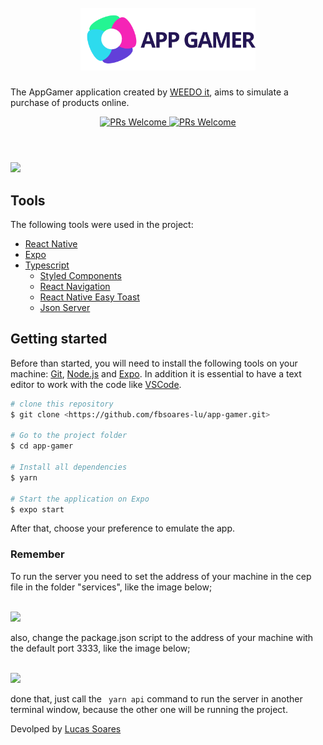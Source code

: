 <h1 align="center">
  <br>
    <img src="./src/assets/logo.svg" height="100"/>
  </br>
</h1>

The AppGamer application created by [WEEDO it](http://weedo.it/), aims to simulate a purchase of products online.

<p align="center">
  <a href="http://makeapullrequest.com">
    <img src="https://img.shields.io/badge/progress-80%25-brightgreen.svg" alt="PRs Welcome">
  </a>
  <a href="http://makeapullrequest.com">
    <img src="https://img.shields.io/badge/contribuition-welcome-brightgreen.svg" alt="PRs Welcome">
  </a>
</p>

#
<br>
  <img src="./src/assets/appgamer.gif"/>
</br>

## Tools
The following tools were used in the project:

- [React Native](https://reactnative.dev)
- [Expo](https://expo.dev)
- [Typescript](https://www.typescriptlang.org/)
  - [Styled Components](https://styled-components.com/)
  - [React Navigation](https://reactnavigation.org/)
  - [React Native Easy Toast](https://github.com/crazycodeboy/react-native-easy-toast#api)
  - [Json Server](https://www.npmjs.com/package/json-server)

## Getting started

Before than started, you will need to install the following tools on your machine:
[Git](https://git-scm.com), [Node.js](https://nodejs.org/en/) and [Expo](https://expo.dev). 
In addition it is essential to have a text editor to work with the code like [VSCode](https://code.visualstudio.com/).

```bash
# clone this repository
$ git clone <https://github.com/fbsoares-lu/app-gamer.git>

# Go to the project folder
$ cd app-gamer

# Install all dependencies
$ yarn

# Start the application on Expo
$ expo start
```

After that, choose your preference to emulate the app.<br/>

### Remember

To run the server you need to set the address of your machine in the cep file in the folder "services", like the image below;

<br>
  <img src="https://i.imgur.com/HfOAM1L.png" height="300"/>
</br>

also, change the package.json script to the address of your machine with the default port 3333, like the image below;

<br>
  <img src="https://i.imgur.com/HfOAM1L.png" height="300"/>
</br>


done that, just call the ```` yarn api```` command to run the server in another terminal window, because the other one will be running the project.


Devolped by [Lucas Soares](https://github.com/fbsoares-lu)

